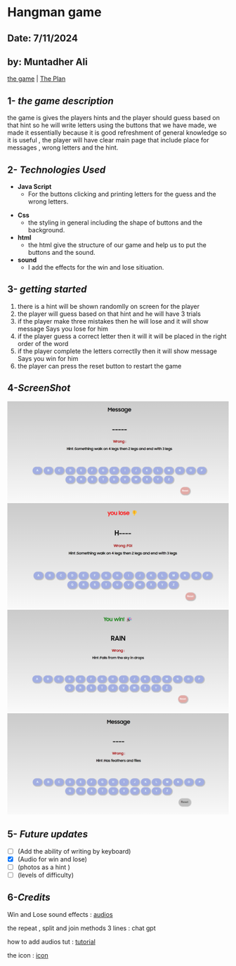 # **Hangman game**

## Date: 7/11/2024

## by: Muntadher Ali

[the game](https://muntrah.github.io/the_project1/) | [The Plan](https://github.com/MuntRah/the_project1/blob/main/Plan.md)

## 1- _the game description_

the game is gives the players hints and the player should guess based on that hint so he will write letters using the buttons that we have made, we made it essentially because it is good refreshment of general knowledge so it is useful , the player will have clear main page that include place for messages , wrong letters and the hint.

## 2- _Technologies Used_

- **Java Script**
  - For the buttons clicking and printing letters for the guess and the wrong letters.

* **Css**
  - the styling in general including the shape of buttons and the background.
* **html**
  - the html give the structure of our game and help us to put the buttons and the sound.
* **sound**
  - I add the effects for the win and lose sitiuation.

## 3- _getting started_

1. there is a hint will be shown randomlly on screen for the player
1. the player will guess based on that hint and he will have 3 trials
1. if the player make three mistakes then he will lose and it will show message Says you lose for him
1. if the player guess a correct letter then it will it will be placed in the right order of the word
1. if the player complete the letters correctlly then it will show message Says you win for him
1. the player can press the reset button to restart the game

## 4-_ScreenShot_

![the main](./Screenshot%202024-07-10%20145635.png)
![the lose](./Screenshot%202024-07-10%20145648.png)
![the win](./Screenshot%202024-07-10%20145710.png)
![the reset](./Screenshot%202024-07-10%20145723.png)

## 5- _Future updates_

- [ ] (Add the ability of writing by keyboard)
- [x] (Audio for win and lose)
- [ ] (photos as a hint )
- [ ] (levels of difficulty)

## 6-_Credits_

Win and Lose sound effects : [audios](https://pixabay.com/sound-effects/search/sound%20effect/?pagi=6)

the repeat , split and join methods 3 lines : chat gpt

how to add audios tut : [tutorial](https://noaheakin.medium.com/adding-sound-to-your-js-web-app-f6a0ca728984#:~:text=The%20simplest%20way%20to%20add,starts%20playing%20the%20current%20audio.)

the icon : [icon](https://favicon.io/emoji-favicons/a-button-blood-type)
